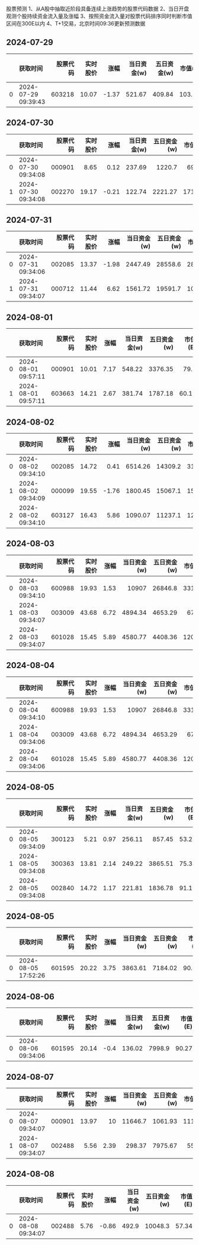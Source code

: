 股票预测 
1、从A股中抽取近阶段具备连续上涨趋势的股票代码数据 
2、当日开盘观测个股持续资金流入量及涨幅 
3、按照资金流入量对股票代码排序同时判断市值区间在300E以内
4、T+1交易，北京时间09:36更新预测数据
## 2024-07-29

|    | 获取时间            |   股票代码 |   实时股价 |   涨幅 |   当日资金(w) |   五日资金(w) |   市值(E) |   流通市值(E) |   换手率 |
|---:|:--------------------|-----------:|-----------:|-------:|--------------:|--------------:|----------:|--------------:|---------:|
|  0 | 2024-07-29 09:39:43 |     603218 |      10.07 |  -1.37 |        521.67 |        409.84 |    103.79 |         103.4 |     0.17 |


## 2024-07-30

|    | 获取时间            |   股票代码 |   实时股价 |   涨幅 |   当日资金(w) |   五日资金(w) |   市值(E) |   流通市值(E) |   换手率 |
|---:|:--------------------|-----------:|-----------:|-------:|--------------:|--------------:|----------:|--------------:|---------:|
|  0 | 2024-07-30 09:34:08 |     000901 |       8.65 |   0.12 |        237.69 |       1220.7  |     69.04 |         69.04 |     0.39 |
|  1 | 2024-07-30 09:34:08 |     002270 |      19.17 |  -0.21 |        122.74 |       2221.27 |    171.81 |        145.54 |     0.07 |

## 2024-07-31

|    | 获取时间            |   股票代码 |   实时股价 |   涨幅 |   当日资金(w) |   五日资金(w) |   市值(E) |   流通市值(E) |   换手率 |
|---:|:--------------------|-----------:|-----------:|-------:|--------------:|--------------:|----------:|--------------:|---------:|
|  0 | 2024-07-31 09:34:06 |     002085 |      13.37 |  -1.98 |       2447.49 |       28558.6 |    283.46 |        283.46 |     1.28 |
|  1 | 2024-07-31 09:34:07 |     000712 |      11.44 |   6.62 |       1561.72 |       19591.7 |    102.95 |        102.86 |     2.74 |

## 2024-08-01

|    | 获取时间            |   股票代码 |   实时股价 |   涨幅 |   当日资金(w) |   五日资金(w) |   市值(E) |   流通市值(E) |   换手率 |
|---:|:--------------------|-----------:|-----------:|-------:|--------------:|--------------:|----------:|--------------:|---------:|
|  0 | 2024-08-01 09:57:11 |     000901 |      10.01 |   7.17 |        548.22 |       3376.35 |     79.9  |         79.9  |     4.37 |
|  1 | 2024-08-01 09:57:11 |     603663 |      14.21 |   2.67 |        381.74 |       1787.18 |     60.13 |         60.04 |     1.25 |

## 2024-08-02

|    | 获取时间            |   股票代码 |   实时股价 |   涨幅 |   当日资金(w) |   五日资金(w) |   市值(E) |   流通市值(E) |   换手率 |
|---:|:--------------------|-----------:|-----------:|-------:|--------------:|--------------:|----------:|--------------:|---------:|
|  0 | 2024-08-02 09:34:10 |     002085 |      14.72 |   0.41 |       6514.26 |       14309.2 |    312.55 |        312.55 |     1.29 |
|  1 | 2024-08-02 09:34:09 |     000099 |      19.55 |  -1.76 |       1800.45 |       15067.1 |    151.66 |        138.85 |     2.29 |
|  2 | 2024-08-02 09:34:10 |     603127 |      16.43 |   5.86 |       1090.07 |       11237.1 |    123.06 |        103.53 |     0.86 |

## 2024-08-03

|    | 获取时间            |   股票代码 |   实时股价 |   涨幅 |   当日资金(w) |   五日资金(w) |   市值(E) |   流通市值(E) |   换手率 |
|---:|:--------------------|-----------:|-----------:|-------:|--------------:|--------------:|----------:|--------------:|---------:|
|  0 | 2024-08-03 09:34:10 |     600988 |      19.93 |   1.53 |      10907    |      26846.8  |    331.62 |        331.62 |     2.47 |
|  1 | 2024-08-03 09:34:07 |     003009 |      43.68 |   6.72 |       4894.34 |       4653.29 |     67.88 |         67.88 |     5.09 |
|  2 | 2024-08-03 09:34:07 |     601028 |      15.45 |   5.89 |       4580.77 |       4408.36 |    120.98 |        120.98 |     5.08 |


## 2024-08-04

|    | 获取时间            |   股票代码 |   实时股价 |   涨幅 |   当日资金(w) |   五日资金(w) |   市值(E) |   流通市值(E) |   换手率 |
|---:|:--------------------|-----------:|-----------:|-------:|--------------:|--------------:|----------:|--------------:|---------:|
|  0 | 2024-08-04 09:34:10 |     600988 |      19.93 |   1.53 |      10907    |      26846.8  |    331.62 |        331.62 |     2.47 |
|  1 | 2024-08-04 09:34:06 |     003009 |      43.68 |   6.72 |       4894.34 |       4653.29 |     67.88 |         67.88 |     5.09 |
|  2 | 2024-08-04 09:34:06 |     601028 |      15.45 |   5.89 |       4580.77 |       4408.36 |    120.98 |        120.98 |     5.08 |

## 2024-08-05

|    | 获取时间            |   股票代码 |   实时股价 |   涨幅 |   当日资金(w) |   五日资金(w) |   市值(E) |   流通市值(E) |   换手率 |
|---:|:--------------------|-----------:|-----------:|-------:|--------------:|--------------:|----------:|--------------:|---------:|
|  0 | 2024-08-05 09:34:09 |     300123 |       5.21 |   0.97 |        256.11 |        857.45 |     53.24 |         52.12 |     0.94 |
|  1 | 2024-08-05 09:34:08 |     300363 |      13.81 |   2.14 |        249.22 |       3865.51 |     75.33 |         69.12 |     0.58 |
|  2 | 2024-08-05 09:34:08 |     002840 |      14.72 |   1.17 |        221.81 |       1836.78 |     91.13 |         69.18 |     0.5  |

## 2024-08-05

|    | 获取时间            |   股票代码 |   实时股价 |   涨幅 |   当日资金(w) |   五日资金(w) |   市值(E) |   流通市值(E) |   换手率 |
|---:|:--------------------|-----------:|-----------:|-------:|--------------:|--------------:|----------:|--------------:|---------:|
|  0 | 2024-08-05 17:52:26 |     601595 |      20.22 |   3.75 |       3863.61 |       7184.02 |     90.63 |         90.63 |     6.05 |

## 2024-08-06

|    | 获取时间            |   股票代码 |   实时股价 |   涨幅 |   当日资金(w) |   五日资金(w) |   市值(E) |   流通市值(E) |   换手率 |
|---:|:--------------------|-----------:|-----------:|-------:|--------------:|--------------:|----------:|--------------:|---------:|
|  0 | 2024-08-06 09:34:06 |     601595 |      20.14 |   -0.4 |        136.02 |        7998.9 |     90.27 |         90.27 |     0.44 |

## 2024-08-07

|    | 获取时间            |   股票代码 |   实时股价 |   涨幅 |   当日资金(w) |   五日资金(w) |   市值(E) |   流通市值(E) |   换手率 |
|---:|:--------------------|-----------:|-----------:|-------:|--------------:|--------------:|----------:|--------------:|---------:|
|  0 | 2024-08-07 09:34:07 |     000901 |      13.97 |  10    |      11646.7  |       1061.93 |    111.51 |        111.51 |    10.2  |
|  1 | 2024-08-07 09:34:07 |     002488 |       5.56 |   2.39 |        298.37 |       7975.67 |     55.15 |         50.8  |     0.26 |

## 2024-08-08

|    | 获取时间            |   股票代码 |   实时股价 |   涨幅 |   当日资金(w) |   五日资金(w) |   市值(E) |   流通市值(E) |   换手率 |
|---:|:--------------------|-----------:|-----------:|-------:|--------------:|--------------:|----------:|--------------:|---------:|
|  0 | 2024-08-08 09:34:07 |     002488 |       5.76 |  -0.86 |         492.9 |       10048.3 |     57.34 |         52.82 |     0.57 |